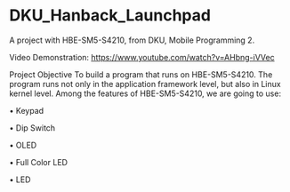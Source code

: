 # DKU_Hanback_Launchpad
A project with HBE-SM5-S4210, from DKU, Mobile Programming 2.

Video Demonstration: https://www.youtube.com/watch?v=AHbng-iVVec

  Project Objective
To build a program that runs on HBE-SM5-S4210. The program runs not only in the application framework level, but also in Linux kernel level. Among the features of HBE-SM5-S4210, we are going to use:

•	Keypad

•	Dip Switch

•	OLED

•	Full Color LED

•	LED

